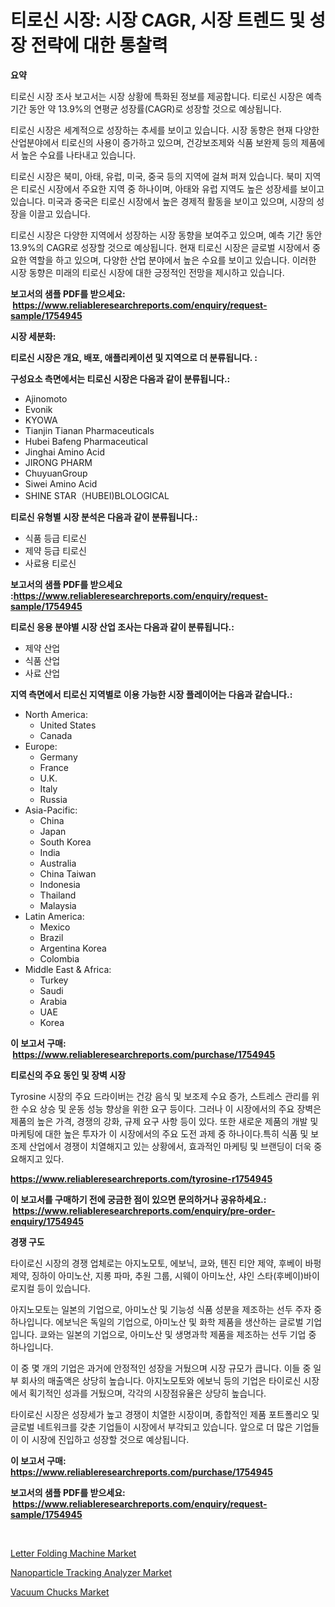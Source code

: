 <p><h1>티로신 시장: 시장 CAGR, 시장 트렌드 및 성장 전략에 대한 통찰력</h1></p><p><strong>요약</strong></p>
<p><p>티로신 시장 조사 보고서는 시장 상황에 특화된 정보를 제공합니다. 티로신 시장은 예측 기간 동안 약 13.9%의 연평균 성장률(CAGR)로 성장할 것으로 예상됩니다.</p><p>티로신 시장은 세계적으로 성장하는 추세를 보이고 있습니다. 시장 동향은 현재 다양한 산업분야에서 티로신의 사용이 증가하고 있으며, 건강보조제와 식품 보완제 등의 제품에서 높은 수요를 나타내고 있습니다.</p><p>티로신 시장은 북미, 아태, 유럽, 미국, 중국 등의 지역에 걸쳐 퍼져 있습니다. 북미 지역은 티로신 시장에서 주요한 지역 중 하나이며, 아태와 유럽 지역도 높은 성장세를 보이고 있습니다. 미국과 중국은 티로신 시장에서 높은 경제적 활동을 보이고 있으며, 시장의 성장을 이끌고 있습니다.</p><p>티로신 시장은 다양한 지역에서 성장하는 시장 동향을 보여주고 있으며, 예측 기간 동안 13.9%의 CAGR로 성장할 것으로 예상됩니다. 현재 티로신 시장은 글로벌 시장에서 중요한 역할을 하고 있으며, 다양한 산업 분야에서 높은 수요를 보이고 있습니다. 이러한 시장 동향은 미래의 티로신 시장에 대한 긍정적인 전망을 제시하고 있습니다.</p></p>
<p><strong>보고서의 샘플 PDF를 받으세요: &nbsp;<a href="https://www.reliableresearchreports.com/enquiry/request-sample/1754945">https://www.reliableresearchreports.com/enquiry/request-sample/1754945</a></strong></p>
<p><strong>시장 세분화:</strong></p>
<p><strong> 티로신 시장은 개요, 배포, 애플리케이션 및 지역으로 더 분류됩니다. :</strong></p>
<p><strong>구성요소 측면에서는 티로신 시장은 다음과 같이 분류됩니다.:</strong></p>
<p><ul><li>Ajinomoto</li><li>Evonik</li><li>KYOWA</li><li>Tianjin Tianan Pharmaceuticals</li><li>Hubei Bafeng Pharmaceutical</li><li>Jinghai Amino Acid</li><li>JIRONG PHARM</li><li>ChuyuanGroup</li><li>Siwei Amino Acid</li><li>SHINE STAR（HUBEI)BLOLOGICAL</li></ul></p>
<p><strong> 티로신 유형별 시장 분석은 다음과 같이 분류됩니다.:</strong></p>
<p><ul><li>식품 등급 티로신</li><li>제약 등급 티로신</li><li>사료용 티로신</li></ul></p>
<p><strong>보고서의 샘플 PDF를 받으세요 :<a href="https://www.reliableresearchreports.com/enquiry/request-sample/1754945">https://www.reliableresearchreports.com/enquiry/request-sample/1754945</a></strong></p>
<p><strong> 티로신 응용 분야별 시장 산업 조사는 다음과 같이 분류됩니다.:</strong></p>
<p><ul><li>제약 산업</li><li>식품 산업</li><li>사료 산업</li></ul></p>
<p><strong>지역 측면에서 티로신 지역별로 이용 가능한 시장 플레이어는 다음과 같습니다.:</strong></p>
<p><ul>
    <li>
        North America:
        <ul>
            <li>United States</li>
            <li>Canada</li>
        </ul>
    </li>
    <li>
        Europe:
        <ul>
            <li>Germany</li>
            <li>France</li>
            <li>U.K.</li>
            <li>Italy</li>
            <li>Russia</li>
        </ul>
    </li>
    <li>
        Asia-Pacific:
        <ul>
            <li>China</li>
            <li>Japan</li>
            <li>South Korea</li>
            <li>India</li>
            <li>Australia</li>
            <li>China Taiwan</li>
            <li>Indonesia</li>
            <li>Thailand</li>
            <li>Malaysia</li>
        </ul>
    </li>
    <li>
        Latin America:
        <ul>
            <li>Mexico</li>
            <li>Brazil</li>
            <li>Argentina Korea</li>
            <li>Colombia</li>
        </ul>
    </li>
    <li>
        Middle East & Africa:
        <ul>
            <li>Turkey</li>
            <li>Saudi</li>
            <li>Arabia</li>
            <li>UAE</li>
            <li>Korea</li>
        </ul>
    </li>
    </ul></p>
<p><strong>이 보고서 구매: &nbsp;<a href="https://www.reliableresearchreports.com/purchase/1754945">https://www.reliableresearchreports.com/purchase/1754945</a></strong></p>
<p><strong>티로신의 주요 동인 및 장벽 시장</strong></p>
<p><p>Tyrosine 시장의 주요 드라이버는 건강 음식 및 보조제 수요 증가, 스트레스 관리를 위한 수요 상승 및 운동 성능 향상을 위한 요구 등이다. 그러나 이 시장에서의 주요 장벽은 제품의 높은 가격, 경쟁의 강화, 규제 요구 사항 등이 있다. 또한 새로운 제품의 개발 및 마케팅에 대한 높은 투자가 이 시장에서의 주요 도전 과제 중 하나이다.특히 식품 및 보조제 산업에서 경쟁이 치열해지고 있는 상황에서, 효과적인 마케팅 및 브랜딩이 더욱 중요해지고 있다.</p></p>
<p><strong><a href="https://www.reliableresearchreports.com/tyrosine-r1754945">https://www.reliableresearchreports.com/tyrosine-r1754945</a></strong></p>
<p><strong>이 보고서를 구매하기 전에 궁금한 점이 있으면 문의하거나 공유하세요.: &nbsp;<a href="https://www.reliableresearchreports.com/enquiry/pre-order-enquiry/1754945">https://www.reliableresearchreports.com/enquiry/pre-order-enquiry/1754945</a></strong></p>
<p><strong>경쟁 구도</strong></p>
<p><p>타이로신 시장의 경쟁 업체로는 아지노모토, 에보닉, 쿄와, 톈진 티안 제약, 후베이 바펑 제약, 징하이 아미노산, 지롱 파마, 추원 그룹, 시웨이 아미노산, 샤인 스타(후베이)바이로지컬 등이 있습니다.</p><p>아지노모토는 일본의 기업으로, 아미노산 및 기능성 식품 성분을 제조하는 선두 주자 중 하나입니다. 에보닉은 독일의 기업으로, 아미노산 및 화학 제품을 생산하는 글로벌 기업입니다. 쿄와는 일본의 기업으로, 아미노산 및 생명과학 제품을 제조하는 선두 기업 중 하나입니다.</p><p>이 중 몇 개의 기업은 과거에 안정적인 성장을 거뒀으며 시장 규모가 큽니다. 이들 중 일부 회사의 매출액은 상당히 높습니다. 아지노모토와 에보닉 등의 기업은 타이로신 시장에서 획기적인 성과를 거뒀으며, 각각의 시장점유율은 상당히 높습니다.</p><p>타이로신 시장은 성장세가 높고 경쟁이 치열한 시장이며, 종합적인 제품 포트폴리오 및 글로벌 네트워크를 갖춘 기업들이 시장에서 부각되고 있습니다. 앞으로 더 많은 기업들이 이 시장에 진입하고 성장할 것으로 예상됩니다.</p></p>
<p><strong>이 보고서 구매: &nbsp; <a href="https://www.reliableresearchreports.com/purchase/1754945">https://www.reliableresearchreports.com/purchase/1754945</a></strong></p>
<p><strong>보고서의 샘플 PDF를 받으세요: &nbsp;<a href="https://www.reliableresearchreports.com/enquiry/request-sample/1754945">https://www.reliableresearchreports.com/enquiry/request-sample/1754945</a></strong><strong></strong></p>
<p>&nbsp;</p>
<p><p><a href="https://github.com/vimar16th/Market-Research-Report-List-4/blob/main/letter-folding-machine-market.md">Letter Folding Machine Market</a></p><p><a href="https://github.com/luckyshygirl/Market-Research-Report-List-4/blob/main/nanoparticle-tracking-analyzer-market.md">Nanoparticle Tracking Analyzer Market</a></p><p><a href="https://github.com/JameTravis/Market-Research-Report-List-4/blob/main/vacuum-chucks-market.md">Vacuum Chucks Market</a></p></p>